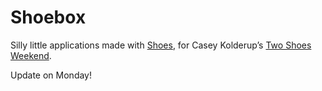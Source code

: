 Shoebox
=======

Silly little applications made with [Shoes][oneshoe],
for Casey Kolderup’s [Two Shoes Weekend][twoshoes].

Update on Monday!

[oneshoe]: http://www.shoesrb.com/
[twoshoes]: http://ckolderup.tumblr.com/post/5674571526/two-shoes-weekend
